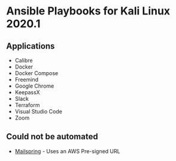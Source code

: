 # Ansible Playbooks for Kali Linux 2020.1

## Applications
- Calibre
- Docker
- Docker Compose
- Freemind
- Google Chrome
- KeepassX
- Slack
- Terraform
- Visual Studio Code
- Zoom

## Could not be automated 
- [Mailspring](https://getmailspring.com/download) - Uses an AWS Pre-signed URL